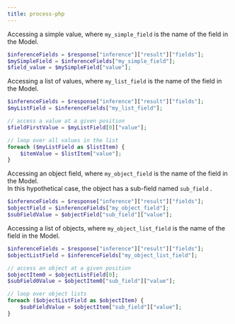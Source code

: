 ```yaml
---
title: process-php
---
```


Accessing a simple value, where `my_simple_field` is the name of the field in the Model.

```php
$inferenceFields = $response["inference"]["result"]["fields"];
$mySimpleField = $inferenceFields["my_simple_field"];
$field_value = $mySimpleField["value"];
```

Accessing a list of values, where `my_list_field` is the name of the field in the Model.

```php
$inferenceFields = $response["inference"]["result"]["fields"];
$myListField = $inferenceFields["my_list_field"];

// access a value at a given position
$fieldFirstValue = $myListField[0]["value"];

// loop over all values in the list
foreach ($myListField as $listItem) {
    $itemValue = $listItem["value"];
}
```

Accessing an object field, where `my_object_field` is the name of the field in the Model.\
In this hypothetical case, the object has a sub-field named `sub_field` .

```php
$inferenceFields = $response["inference"]["result"]["fields"];
$objectField = $inferenceFields["my_object_field"];
$subFieldValue = $objectField["sub_field"]["value"];
```

Accessing a list of objects, where `my_object_list_field` is the name of the field in the Model.

```php
$inferenceFields = $response["inference"]["result"]["fields"];
$objectListField = $inferenceFields["my_object_list_field"];

// access an object at a given position
$objectItem0 = $objectListField[0];
$subField0Value = $objectItem0["sub_field"]["value"];

// loop over object lists
foreach ($objectListField as $objectItem) {
    $subFieldValue = $objectItem["sub_field"]["value"];
}
```
